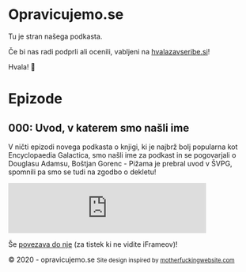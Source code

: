# Opravicujemo.se

Tu je stran našega podkasta.

Če bi nas radi podprli ali ocenili, vabljeni na [hvalazavseribe.si](http://hvalazavseribe.si)!

Hvala! 🙏

# Epizode

## 000: Uvod, v katerem smo našli ime

V ničti epizodi novega podkasta o knjigi, ki je najbrž bolj popularna kot Encyclopaedia Galactica, smo našli ime za podkast in se pogovarjali o Douglasu Adamsu, Boštjan Gorenc - Pižama je prebral uvod v ŠVPG, spomnili pa smo se tudi na zgodbo o dekletu! 

<iframe src="https://anchor.fm/opravicujemose/embed/episodes/000-Uvod--v-katerem-smo-nali-ime-eedfno" height="102px" width="400px" frameborder="0" scrolling="no"></iframe>

Še [povezava do nje](https://anchor.fm/opravicujemose/episodes/000-Uvod--v-katerem-smo-nali-ime-eedfno) (za tistek ki ne vidite iFrameov)!

&copy; 2020 - opravicujemo.se
<small>Site design inspired by [motherfuckingwebsite.com](http://motherfuckingwebsite.com)</small>